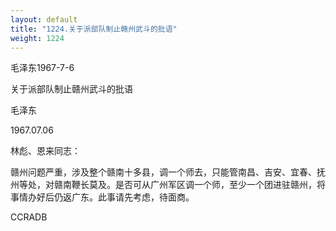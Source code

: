 ```yaml
---
layout: default
title: "1224.关于派部队制止赣州武斗的批语"
weight: 1224
---
```


毛泽东1967-7-6

关于派部队制止赣州武斗的批语

毛泽东

1967.07.06

林彪、恩来同志：

赣州问题严重，涉及整个赣南十多县，调一个师去，只能管南昌、吉安、宜春、抚州等处，对赣南鞭长莫及。是否可从广州军区调一个师，至少一个团进驻赣州，将事情办好后仍返广东。此事请先考虑，待面商。

CCRADB

